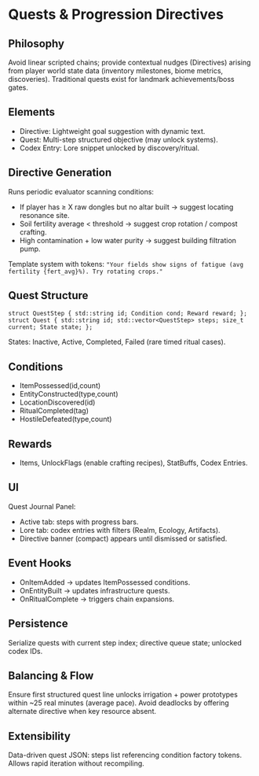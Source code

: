 # Quests & Progression Directives

## Philosophy
Avoid linear scripted chains; provide contextual nudges (Directives) arising from player world state data (inventory milestones, biome metrics, discoveries). Traditional quests exist for landmark achievements/boss gates.

## Elements
- Directive: Lightweight goal suggestion with dynamic text.
- Quest: Multi-step structured objective (may unlock systems).
- Codex Entry: Lore snippet unlocked by discovery/ritual.

## Directive Generation
Runs periodic evaluator scanning conditions:
- If player has ≥ X raw dongles but no altar built → suggest locating resonance site.
- Soil fertility average < threshold → suggest crop rotation / compost crafting.
- High contamination + low water purity → suggest building filtration pump.

Template system with tokens:
`"Your fields show signs of fatigue (avg fertility {fert_avg}%). Try rotating crops."`

## Quest Structure
```
struct QuestStep { std::string id; Condition cond; Reward reward; }; 
struct Quest { std::string id; std::vector<QuestStep> steps; size_t current; State state; };
```

States: Inactive, Active, Completed, Failed (rare timed ritual cases).

## Conditions
- ItemPossessed(id,count)
- EntityConstructed(type,count)
- LocationDiscovered(id)
- RitualCompleted(tag)
- HostileDefeated(type,count)

## Rewards
- Items, UnlockFlags (enable crafting recipes), StatBuffs, Codex Entries.

## UI
Quest Journal Panel:
- Active tab: steps with progress bars.
- Lore tab: codex entries with filters (Realm, Ecology, Artifacts).
- Directive banner (compact) appears until dismissed or satisfied.

## Event Hooks
- OnItemAdded → updates ItemPossessed conditions.
- OnEntityBuilt → updates infrastructure quests.
- OnRitualComplete → triggers chain expansions.

## Persistence
Serialize quests with current step index; directive queue state; unlocked codex IDs.

## Balancing & Flow
Ensure first structured quest line unlocks irrigation + power prototypes within ~25 real minutes (average pace). Avoid deadlocks by offering alternate directive when key resource absent.

## Extensibility
Data-driven quest JSON: steps list referencing condition factory tokens. Allows rapid iteration without recompiling.
